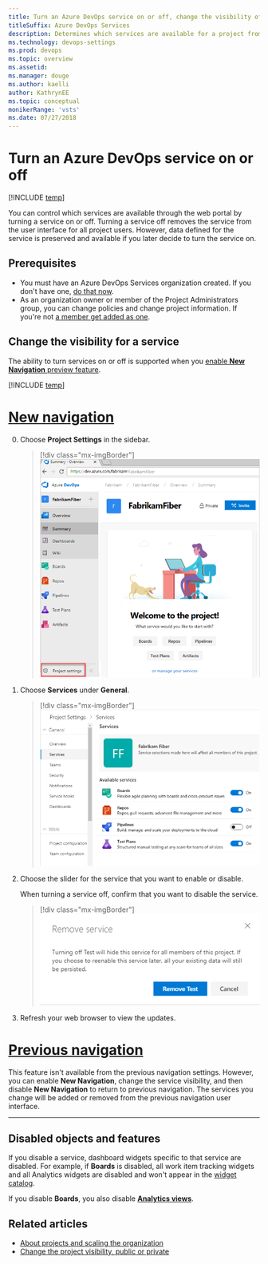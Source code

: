 ```yaml
---
title: Turn an Azure DevOps service on or off, change the visibility of a service
titleSuffix: Azure DevOps Services
description: Determines which services are available for a project from the web portal  
ms.technology: devops-settings
ms.prod: devops
ms.topic: overview
ms.assetid: 
ms.manager: douge
ms.author: kaelli
author: KathrynEE
ms.topic: conceptual
monikerRange: 'vsts'
ms.date: 07/27/2018
---
```


# Turn an Azure DevOps service on or off 

[!INCLUDE [temp](../../_shared/version-vsts-only.md)]

You can control which services are available through the web portal by turning a service on or off. Turning a service off removes the service from the user interface for all project users. However, data defined for the service is preserved and available if you later decide to turn the service on.  

## Prerequisites

- You must have an Azure DevOps Services organization created. If you don't have one, [do that now](../../user-guide/sign-up-invite-teammates.md).   
- As an organization owner or member of the Project Administrators group, you can change policies and change project information. If you're not [a member get added as one](../security/set-project-collection-level-permissions.md#project-level).

## Change the visibility for a service  

The ability to turn services on or off is supported when you [enable **New Navigation** preview feature](../../project/navigation/preview-features.md). 

[!INCLUDE [temp](../../_shared/navigation.md)] 


# [New navigation](#tab/new-nav)  

0. Choose **Project Settings** in the sidebar.

	> [!div class="mx-imgBorder"]  
	> ![Open project settings](../../_shared/_img/settings/open-project-settings-vert-brn.png)  

0. Choose **Services** under **General**.     

	> [!div class="mx-imgBorder"]  
	> ![Project Settings>General>Services](_img/services/set-service-visibility.png)  

0. Choose the slider for the service that you want to enable or disable.  

	When turning a service off, confirm that you want to disable the service.

	> [!div class="mx-imgBorder"]  
	> ![Disable a service confirmation dialog](_img/services/remove-test-service.png)    

0. Refresh your web browser to view the updates. 


# [Previous navigation](#tab/previous-nav)

This feature isn't available from the previous navigation settings. However, you can enable **New Navigation**, change the service visibility, and then disable **New Navigation** to return to previous navigation. The services you change will be added or removed from the previous navigation user interface. 

---

## Disabled objects and features 
If you disable a service, dashboard widgets specific to that service are disabled. For example, if **Boards** is disabled, all work item tracking widgets and all Analytics widgets are disabled and won't appear in the [widget catalog](../../report/dashboards/widget-catalog.md). 

If you disable **Boards**, you also disable [**Analytics views**](../../report/analytics/what-are-analytics-views.md).


## Related articles
- [About projects and scaling the organization](../projects/about-projects.md)  
- [Change the project visibility, public or private](../public/make-project-public.md)
